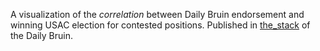 A visualization of the *correlation* between Daily Bruin endorsement and winning USAC election for contested positions.
Published in [the_stack](http://stack.dailybruin.com/post/daily-bruin-usac-endorsement-vs-election-results-for-contested-positions/) of the Daily Bruin.
